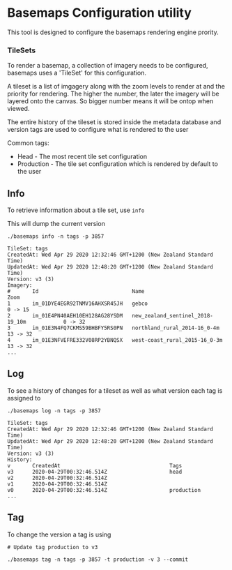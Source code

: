 # Basemaps Configuration utility

This tool is designed to configure the basemaps rendering engine prority.

### TileSets

To render a basemap, a collection of imagery needs to be configured, basemaps uses a 'TileSet' for this configuration.

A tileset is a list of imgagery along with the zoom levels to render at and the priority for rendering. The higher the number, the later the imagery will be layered onto the canvas. So bigger number means it will be ontop when viewed.

The entire history of the tileset is stored inside the metadata database and version tags are used to configure what is rendered to the user

Common tags:

-   Head - The most recent tile set configuration
-   Production - The tile set configuration which is rendered by default to the user

## Info

To retrieve information about a tile set, use `info`

This will dump the current version

```
./basemaps info -n tags -p 3857

TileSet: tags
CreatedAt: Wed Apr 29 2020 12:32:46 GMT+1200 (New Zealand Standard Time)
UpdatedAt: Wed Apr 29 2020 12:48:20 GMT+1200 (New Zealand Standard Time)
Version: v3 (3)
Imagery:
#   	Id                            	Name                                    	Zoom
1   	im_01DYE4EGR92TNMV16AHXSR45JH	gebco                                   	0 -> 15
2   	im_01E4PN40AEH10EH128AG28YSDM	new_zealand_sentinel_2018-19_10m        	0 -> 32
3   	im_01E3N4FQ7CKMS59BHBFY5RS0PN	northland_rural_2014-16_0-4m            	13 -> 32
4   	im_01E3NFVEFRE332V08RP2YBNQSX	west-coast_rural_2015-16_0-3m           	13 -> 32
...
```

## Log

To see a history of changes for a tileset as well as what version each tag is assigned to

```
./basemaps log -n tags -p 3857

TileSet: tags
CreatedAt: Wed Apr 29 2020 12:32:46 GMT+1200 (New Zealand Standard Time)
UpdatedAt: Wed Apr 29 2020 12:48:20 GMT+1200 (New Zealand Standard Time)
Version: v3 (3)
History:
v   	CreatedAt                               	Tags
v3  	2020-04-29T00:32:46.514Z                	head
v2  	2020-04-29T00:32:46.514Z
v1  	2020-04-29T00:32:46.514Z
v0  	2020-04-29T00:32:46.514Z                	production
...
```

## Tag

To change the version a tag is using

```
# Update tag production to v3

./basemaps tag -n tags -p 3857 -t production -v 3 --commit
```
